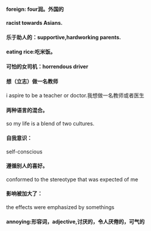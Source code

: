 
#### foreign: four润。外国的
#### racist towards Asians. 
#### 乐于助人的：supportive,hardworking parents.
#### eating rice:吃米饭。
#### 可怕的女司机：horrendous driver
#### 想（立志）做一名教师
i aspire to be a teacher or doctor.我想做一名教师或者医生
#### 两种语言的混合。 
so my life is a blend of two cultures.
#### 自我意识：
self-conscious
#### 遵循别人的喜好。
conformed to the stereotype that was expected of me
#### 影响被加大了：
the effects were emphasized  by somethings
#### annoying:形容词，adjective,讨厌的，令人厌倦的，可气的

